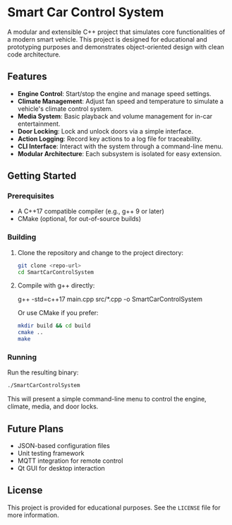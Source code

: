 # Smart Car Control System

A modular and extensible C++ project that simulates core functionalities of a modern smart vehicle. This project is designed for educational and prototyping purposes and demonstrates object-oriented design with clean code architecture.

## Features

- **Engine Control**: Start/stop the engine and manage speed settings.
- **Climate Management**: Adjust fan speed and temperature to simulate a vehicle's climate control system.
- **Media System**: Basic playback and volume management for in-car entertainment.
- **Door Locking**: Lock and unlock doors via a simple interface.
- **Action Logging**: Record key actions to a log file for traceability.
- **CLI Interface**: Interact with the system through a command-line menu.
- **Modular Architecture**: Each subsystem is isolated for easy extension.

## Getting Started

### Prerequisites

- A C++17 compatible compiler (e.g., g++ 9 or later)
- CMake (optional, for out-of-source builds)

### Building

1. Clone the repository and change to the project directory:

   ```bash
   git clone <repo-url>
   cd SmartCarControlSystem
   ```

2. Compile with g++ directly:


   g++ -std=c++17 main.cpp src/*.cpp -o SmartCarControlSystem


   Or use CMake if you prefer:

   ```bash
   mkdir build && cd build
   cmake ..
   make
   ```

### Running

Run the resulting binary:

```bash
./SmartCarControlSystem
```

This will present a simple command-line menu to control the engine, climate, media, and door locks.

## Future Plans

- JSON-based configuration files
- Unit testing framework
- MQTT integration for remote control
- Qt GUI for desktop interaction

## License

This project is provided for educational purposes. See the `LICENSE` file for more information.


